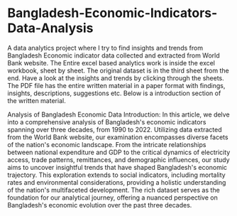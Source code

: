 # Bangladesh-Economic-Indicators-Data-Analysis
A data analytics project where I try to find insights and trends from Bangladesh Economic indicator data collected and extracted from World Bank website. The Entire excel based analytics work is inside the excel workbook, sheet by sheet. The original dataset is in the third sheet from the end. Have a look at the insights and trends by clicking through the sheets.
The PDF file has the entire written material in a paper format with findings, insights, descriptions, suggestions etc. Below is a introduction section of the written material.

Analysis of Bangladesh Economic Data
Introduction: 
In this article, we delve into a comprehensive analysis of Bangladesh's economic indicators spanning over three decades, from 1990 to 2022. Utilizing data extracted from the World Bank website, our examination encompasses diverse facets of the nation's economic landscape. From the intricate relationships between national expenditure and GDP to the critical dynamics of electricity access, trade patterns, remittances, and demographic influences, our study aims to uncover insightful trends that have shaped Bangladesh's economic trajectory. This exploration extends to social indicators, including mortality rates and environmental considerations, providing a holistic understanding of the nation's multifaceted development. The rich dataset serves as the foundation for our analytical journey, offering a nuanced perspective on Bangladesh's economic evolution over the past three decades. 

